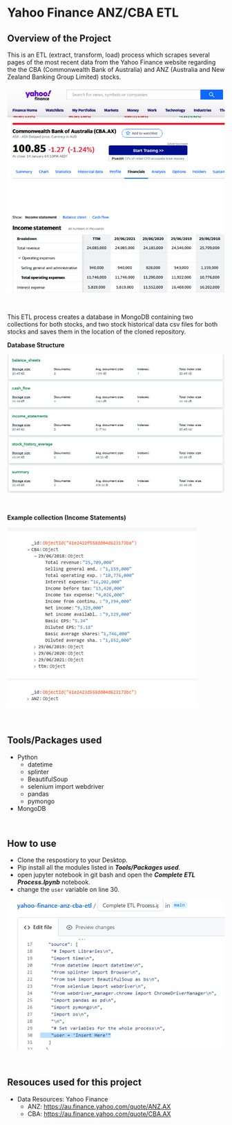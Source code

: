 # Yahoo Finance ANZ/CBA ETL

## Overview of the Project

This is an ETL (extract, transform, load) process which scrapes several pages of the most recent data from the Yahoo Finance website regarding the the CBA (Commonwealth Bank of Australia) and ANZ (Australia and New Zealand Banking Group Limited) stocks.

![yahoo-finance](images/yahoo-finance.PNG)

<br>

This ETL process creates a database in MongoDB containing two collections for both stocks, and two stock historical data csv files for both stocks and saves them in the location of the cloned repository.

**Database Structure**

![Database Structure](images/collections.PNG)

<br>

**Example collection (Income Statements)**

![Income Statements](images/income-statements.PNG)

<br>

## Tools/Packages used
- Python
  - datetime
  - splinter
  - BeautifulSoup
  - selenium import webdriver
  - pandas
  - pymongo
- MongoDB

<br>

## How to use
- Clone the respostiory to your Desktop.
- Pip install all the modules listed in ***Tools/Packages used***.
- open jupyter notebook in git bash and open the ***Complete ETL Process.Ipynb*** notebook.
- change the ```user``` variable on line 30.

![Change User name](images/change-user-name.PNG)

<br>

## Resouces used for this project
- Data Resources: Yahoo Finance
  - ANZ: https://au.finance.yahoo.com/quote/ANZ.AX
  - CBA: https://au.finance.yahoo.com/quote/CBA.AX
